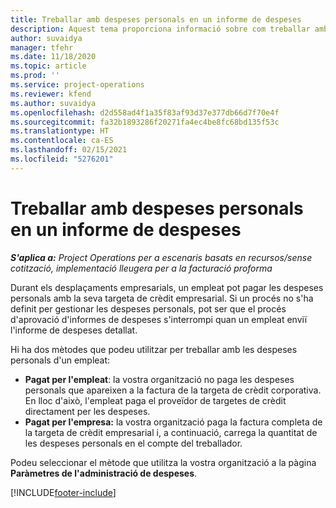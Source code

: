 ```yaml
---
title: Treballar amb despeses personals en un informe de despeses
description: Aquest tema proporciona informació sobre com treballar amb les despeses personals ocasionades pels empleats mentre viatgen amb finalitats empresarials.
author: suvaidya
manager: tfehr
ms.date: 11/18/2020
ms.topic: article
ms.prod: ''
ms.service: project-operations
ms.reviewer: kfend
ms.author: suvaidya
ms.openlocfilehash: d2d558ad4f1a35f83af93d37e377db66d7f70e4f
ms.sourcegitcommit: fa32b1893286f20271fa4ec4be8fc68bd135f53c
ms.translationtype: HT
ms.contentlocale: ca-ES
ms.lasthandoff: 02/15/2021
ms.locfileid: "5276201"
---
```

# <a name="work-with-personal-expenses-on-an-expense-report"></a>Treballar amb despeses personals en un informe de despeses

_**S'aplica a:** Project Operations per a escenaris basats en recursos/sense cotització, implementació lleugera per a la facturació proforma_

Durant els desplaçaments empresarials, un empleat pot pagar les despeses personals amb la seva targeta de crèdit empresarial. Si un procés no s'ha definit per gestionar les despeses personals, pot ser que el procés d'aprovació d'informes de despeses s'interrompi quan un empleat enviï l'informe de despeses detallat.

Hi ha dos mètodes que podeu utilitzar per treballar amb les despeses personals d'un empleat:

  - **Pagat per l'empleat**: la vostra organització no paga les despeses personals que apareixen a la factura de la targeta de crèdit corporativa. En lloc d'això, l'empleat paga el proveïdor de targetes de crèdit directament per les despeses. 
  - **Pagat per l'empresa:** la vostra organització paga la factura completa de la targeta de crèdit empresarial i, a continuació, carrega la quantitat de les despeses personals en el compte del treballador.

Podeu seleccionar el mètode que utilitza la vostra organització a la pàgina **Paràmetres de l'administració de despeses**.


[!INCLUDE[footer-include](../includes/footer-banner.md)]